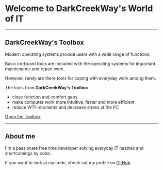 # Welcome to DarkCreekWay's World of IT

---

## DarkCreekWay's Toolbox

Modern operating systems provide users with a wide range of functions.

Basic on-board tools are included with the operating systems for important
maintenance and repair work.

However, rarely are there tools for coping with everyday work among them.

The tools from **DarkCreekWay's Toolbox**

* close function and comfort gaps
* make computer work more intuitive, faster and more efficient
* reduce WTF-moments and decrease stress at the PC

[Open the Toolbox](./toolbox/index.md)

---

## About me

I'm a passionate free time developer solving everyday IT hazzles and shortcomings by code.

If you want to look at my code, check out my profile on [GitHub](https://github.com/DarkCreekWay)
